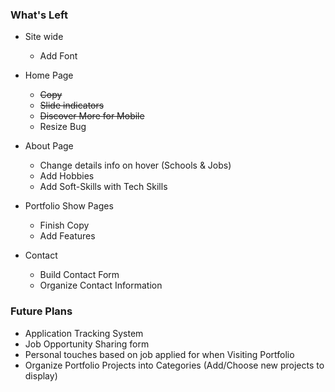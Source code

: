 ### What's Left
- Site wide
  - Add Font
  
- Home Page
  - ~~Copy~~
  - ~~Slide indicators~~
  - ~~Discover More for Mobile~~
  - Resize Bug

- About Page
  - Change details info on hover (Schools & Jobs)
  - Add Hobbies
  - Add Soft-Skills with Tech Skills

- Portfolio Show Pages
  - Finish Copy
  - Add Features

- Contact
  - Build Contact Form
  - Organize Contact Information

### Future Plans
- Application Tracking System
- Job Opportunity Sharing form
- Personal touches based on job applied for when Visiting Portfolio
- Organize Portfolio Projects into Categories (Add/Choose new projects to display)